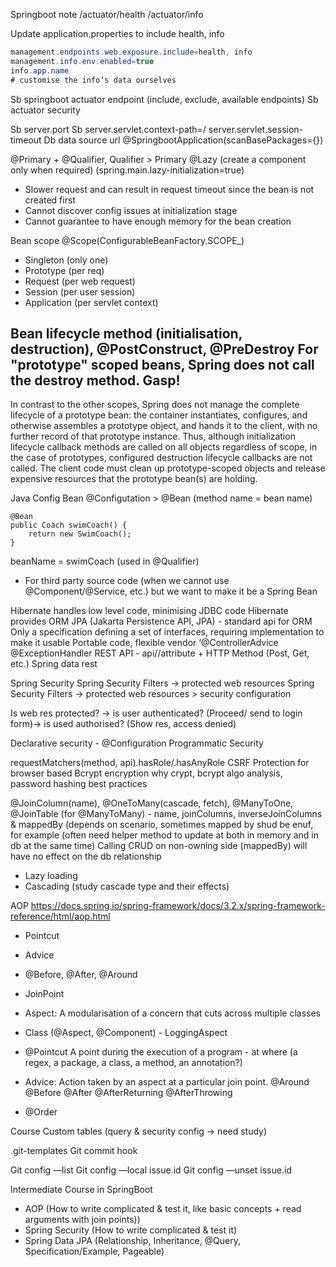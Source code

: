 Springboot note
/actuator/health
/actuator/info

Update application.properties to include health, info

```java
management.endpoints.web.exposure.include=health, info
management.info.env.enabled=true
info.app.name
# customise the info’s data ourselves
```

Sb springboot actuator endpoint (include, exclude, available endpoints)
Sb actuator security

Sb server.port
Sb server.servlet.context-path=/
server.servlet.session-timeout
Db data source url
@SpringbootApplication(scanBasePackages={})

@Primary + @Qualifier, Qualifier > Primary
@Lazy (create a component only when required) (spring.main.lazy-initialization=true)
- Slower request and can result in request timeout since the bean is not created first
- Cannot discover config issues at initialization stage
- Cannot guarantee to have enough memory for the bean creation


Bean scope @Scope(ConfigurableBeanFactory.SCOPE_)
- Singleton (only one)
- Prototype (per req)
- Request (per web request)
- Session (per user session)
- Application (per servlet context)


Bean lifecycle method (initialisation, destruction), @PostConstruct, @PreDestroy
For "prototype" scoped beans, Spring does not call the destroy method. Gasp! 
---
In contrast to the other scopes, Spring does not manage the complete lifecycle of a prototype bean: the container instantiates, configures, and otherwise assembles a prototype object, and hands it to the client, with no further record of that prototype instance.
Thus, although initialization lifecycle callback methods are called on all objects regardless of scope, in the case of prototypes, configured destruction lifecycle callbacks are not called. The client code must clean up prototype-scoped objects and release expensive resources that the prototype bean(s) are holding.

Java Config Bean
@Configutation > @Bean (method name = bean name)
```
@Bean
public Coach swimCoach() {
	return new SwimCoach();
}
```
beanName = swimCoach (used in @Qualifier)
- For third party source code (when we cannot use @Component/@Service, etc.) but we want to make it be a Spring Bean


Hibernate handles low level code, minimising JDBC code
Hibernate provides ORM
JPA (Jakarta Persistence API, JPA) - standard api for ORM
Only a specification defining a set of interfaces, requiring implementation to make it usable
Portable code, flexible vendor 
‘@ControllerAdvice @ExceptionHandler
REST API - api/<noun>/attribute + HTTP Method (Post, Get, etc.)
Spring data rest

Spring Security 
Spring Security Filters -> protected web resources
Spring Security Filters -> protected web resources > security configuration

Is web res protected? -> is user authenticated? (Proceed/ send to login form)-> is used authorised? (Show res, access denied)

Declarative security - @Configuration
Programmatic Security

requestMatchers(method, api).hasRole/.hasAnyRole
CSRF Protection for browser based
Bcrypt encryption why crypt, bcrypt algo analysis, password hashing best practices


@JoinColumn(name), @OneToMany(cascade, fetch), @ManyToOne, @JoinTable (for @ManyToMany) - name, joinColumns, inverseJoinColumns & mappedBy (depends on scenario, sometimes mapped by shud be enuf, for example (often need helper method to update at both in memory and in db at the same time)
Calling CRUD on non-owning side (mappedBy) will have no effect on the db relationship
- Lazy loading
- Cascading (study cascade type and their effects)

AOP https://docs.spring.io/spring-framework/docs/3.2.x/spring-framework-reference/html/aop.html
- Pointcut
- Advice
- @Before, @After, @Around
- JoinPoint

- Aspect: A modularisation of a concern that cuts across multiple classes
- Class (@Aspect, @Component) - LoggingAspect
- @Pointcut  A point during the execution of a program - at where (a regex, a package, a class, a method, an annotation?)
- Advice: Action taken by an aspect at a particular join point. @Around @Before @After @AfterReturning @AfterThrowing
- @Order

Course
Custom tables (query & security config -> need study)

.git-templates
Git commit hook

Git config —list
Git config —local issue.id
Git config —unset issue.id

Intermediate Course in SpringBoot
- AOP (How to write complicated & test it, like basic concepts + read arguments with join points))
- Spring Security (How to write complicated & test it)
- Spring Data JPA (Relationship, Inheritance, @Query, Specification/Example, Pageable)
